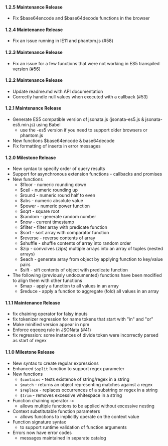 #### 1.2.5 Maintenance Release

- Fix $base64encode and $base64decode functions in the browser

#### 1.2.4 Maintenance Release

- Fix an issue running in IE11 and phantom.js (#58)

#### 1.2.3 Maintenance Release

- Fix an issue for a few functions that were not working in ES5 transpiled version (#56)

#### 1.2.2 Maintenance Release

- Update readme.md with API documentation
- Correctly handle null values when executed with a callback (#53)

#### 1.2.1 Maintenance Release

- Generate ES5 compatible version of jsonata.js (jsonata-es5.js & jsonata-es5.min.js) using Babel
    - use the -es5 version if you need to support older browsers or phantom.js
- New functions $base64encode & base64decode
- Fix formatting of inserts in error messages

#### 1.2.0 Milestone Release

- New syntax to specify order of query results
- Support for asynchronous extension functions - callbacks and promises
- New functions
    - $floor - numeric rounding down
    - $ceil - numeric rounding up
    - $round - numeric round half to even
    - $abs - numeric absolute value
    - $power - numeric power function
    - $sqrt - square root
    - $random - generate random number
    - $now - current timestamp
    - $filter - filter array with predicate function
    - $sort - sort array with comparator function
    - $reverse - reverse contents of array
    - $shuffle - shuffle contents of array into random order
    - $zip - convolves (zips) multiple arrays into an array of tuples (nested arrays)
    - $each - generate array from object by applying function to key/value pairs
    - $sift - sift contents of object with predicate function
- The following (previously undocumented) functions have been modified to align them with other functions
    - $map - apply a function to all values in an array
    - $reduce - apply a function to aggregate (fold) all values in an array
   


#### 1.1.1 Maintenance Release

- fix chaining operator for falsy inputs
- fix tokenizer regression for name tokens that start with "in" and "or"
- Make minified version appear in npm
- Enforce eqeqeq rule in JSONata (#41)
- fix regression: some instances of divide token were incorrectly parsed as start of regex


#### 1.1.0 Milestone Release

- New syntax to create regular expressions
- Enhanced `$split` function to support regex parameter
- New functions
    - `$contains` - tests existence of string/regex in a string
    - `$match` - returns an object representing matches against a regex
    - `$replace` - replaces occurrences of a substring or regex in a string
    - `$trim` - removes excessive whitespace in a string
- Function chaining operator `~>`
    - allows multiple functions to be applied without excessive nesting
- Context substitutable function parameters
    - allows functions to implicitly operate on the context value
- Function signature syntax
    - to support runtime validation of function arguments
- Errors now have error codes
    - messages maintained in separate catalog
    
